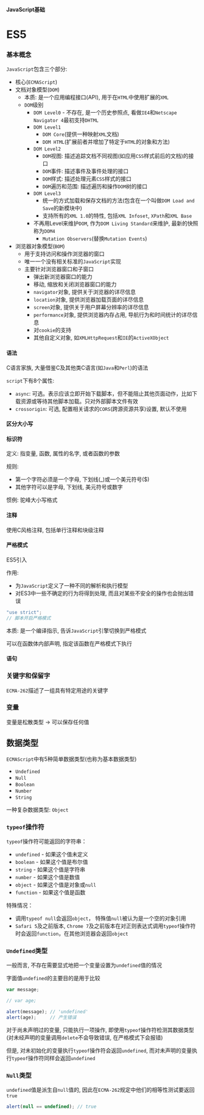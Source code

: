 **JavaScript基础**

# ES5

### 基本概念
`JavaScript`包含三个部分:
- 核心(`ECMAScript`)
- 文档对象模型(`DOM`)
  - 本质: 是一个应用编程接口(API), 用于在`HTML`中使用扩展的`XML`
  - `DOM`级别
    - `DOM Level0` - 不存在, 是一个历史参照点, 看做`IE4`和`Netscape Navigator 4`最初支持`DHTML`
    - `DOM Level1` 
      - `DOM Core`(提供一种映射`XML`文档)
      - `DOM HTML`(扩展前者并增加了特定于`HTML`的对象和方法)
    - `DOM Level2`
      - `DOM`视图: 描述追踪文档不同视图(如应用`CSS`样式前后的文档)的接口
      - `DOM`事件: 描述事件及事件处理的接口
      - `DOM`样式: 描述处理元素`CSS`样式的接口
      - `DOM`遍历和范围: 描述遍历和操作`DOM`树的接口
    - `DOM Level3`
      - 统一的方式加载和保存文档的方法(包含在一个叫做`DOM Load and Save`的新模块中)
      - 支持所有的`XML 1.0`的特性, 包括`XML Infoset`, `XPath`和`XML Base`
    - 不再用Level来维护`DOM`, 作为`DOM Living Standard`来维护, 最新的快照称为`DOM4`
      - `Mutation Observers`(替换`Mutation Events`)
- 浏览器对象模型(`BOM`)
  - 用于支持访问和操作浏览器的窗口
  - 唯一一个没有相关标准的`JavaScript`实现
  - 主要针对浏览器窗口和子窗口
    - 弹出新浏览器窗口的能力
    - 移动, 缩放和关闭浏览器窗口的能力
    - `navigator`对象, 提供关于浏览器的详尽信息
    - `location`对象, 提供浏览器加载页面的详尽信息
    - `screen`对象, 提供关于用户屏幕分辨率的详尽信息
    - `performance`对象, 提供浏览器内存占用, 导航行为和时间统计的详尽信息
    - 对`cookie`的支持
    - 其他自定义对象, 如`XMLHttpRequest`和`IE`的`ActiveXObject`

#### 语法

C语言家族, 大量借鉴C及其他类C语言(如`Java`和`Perl`)的语法

`script`下有8个属性:

- `async`: 可选。表示应该立即开始下载脚本，但不能阻止其他页面动作，比如下载资源或等待其他脚本加载。只对外部脚本文件有效
- `crossorigin`: 可选, 配置相关请求的`CORS`(跨源资源共享)设置, 默认不使用

#### 区分大小写

#### 标识符

定义: 指变量, 函数, 属性的名字, 或者函数的参数

规则: 

- 第一个字符必须是一个字母, 下划线(_)或一个美元符号($)
- 其他字符可以是字母, 下划线, 美元符号或数字

惯例: 驼峰大小写格式

#### 注释

使用C风格注释, 包括单行注释和块级注释

#### 严格模式

ES5引入

作用: 

- 为`JavaScript`定义了一种不同的解析和执行模型
- 对ES3中一些不确定的行为将得到处理, 而且对某些不安全的操作也会抛出错误

```javascript
"use strict";
// 脚本开启严格模式
```

本质: 是一个编译指示, 告诉`JavaScript`引擎切换到严格模式

可以在函数体内部声明, 指定该函数在严格模式下执行

#### 语句



### 关键字和保留字

`ECMA-262`描述了一组具有特定用途的关键字



### 变量

变量是松散类型 -> 可以保存任何值



## 数据类型

`ECMAScript`中有5种简单数据类型(也称为基本数据类型)

- `Undefined`
- `Null`
- `Boolean`
- `Number`
- `String`

一种复杂数据类型: `Object`



### `typeof`操作符

`typeof`操作符可能返回的字符串：

- `undefined` - 如果这个值未定义
- `boolean` - 如果这个值是布尔值
- `string` - 如果这个值是字符串
- `number` - 如果这个值是数值
- `object` - 如果这个值是对象或`null`
- `function` - 如果这个值是函数

特殊情况：

- 调用`typeof null`会返回`object`， 特殊值`null`被认为是一个空的对象引用
- `Safari 5`及之前版本, `Chrome 7`及之前版本在对正则表达式调用`typeof`操作符时会返回`function`，在其他浏览器会返回`object`



### `Undefined`类型

一般而言, 不存在需要显式地把一个变量设置为`undefined`值的情况

字面值`undefined`的主要目的是用于比较
```javascript
var message;

// var age;

alert(message); // 'undefined'
alert(age);     // 产生错误
```
对于尚未声明过的变量, 只能执行一项操作, 即使用`typeof`操作符检测其数据类型(对未经声明的变量调用`delete`不会导致错误, 在严格模式下会报错)

但是, 对未初始化的变量执行`typeof`操作符会返回`undefined`, 而对未声明的变量执行`typeof`操作符同样会返回`undefined`

### `Null`类型

`undefined`值是派生自`null`值的, 因此在`ECMA-262`规定中他们的相等性测试要返回`true`
```javascript
alert(null == undefined); // true
```



